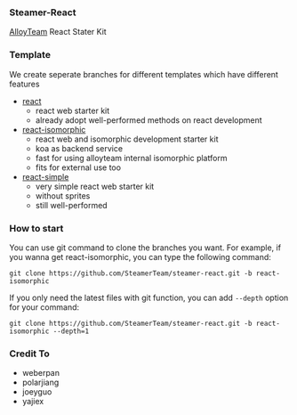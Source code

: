 ### Steamer-React
[AlloyTeam](http://alloyteam.github.io/) React Stater Kit

### Template
We create seperate branches for different templates which have different features
* [react](https://github.com/SteamerTeam/steamer-react/tree/react)
	- react web starter kit
	- already adopt well-performed methods on react development
* [react-isomorphic](https://github.com/SteamerTeam/steamer-react/tree/react-isomorphic)
	- react web and isomorphic development starter kit
	- koa as backend service
	- fast for using alloyteam internal isomorphic platform
	- fits for external use too
* [react-simple](https://github.com/SteamerTeam/steamer-react/tree/react-simple)
	- very simple react web starter kit
	- without sprites
	- still well-performed

### How to start
You can use git command to clone the branches you want. For example, if you wanna get react-isomorphic, you can type the following command:

```
git clone https://github.com/SteamerTeam/steamer-react.git -b react-isomorphic
```

If you only need the latest files with git function, you can add `--depth` option for your command:

```
git clone https://github.com/SteamerTeam/steamer-react.git -b react-isomorphic --depth=1
```

### Credit To
* weberpan
* polarjiang
* joeyguo
* yajiex
